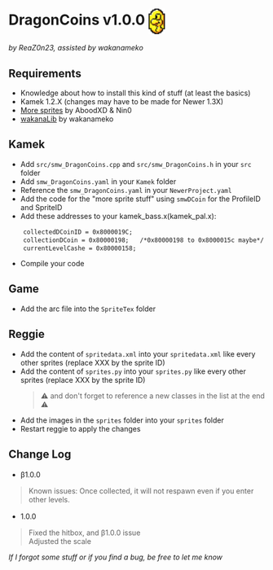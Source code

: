 # DragonCoins v1.0.0 <img src="https://github.com/wakanameko/NSMBW-Custom-Sprites/blob/main/CustomSprites/DragonCoins/Reggie/sprites/smwDragoncoin_0.png" width="32" align="center" />
*by ReaZ0n23, assisted by wakanameko*


## Requirements
- Knowledge about how to install this kind of stuff (at least the basics)
- Kamek 1.2.X (changes may have to be made for Newer 1.3X)
- [More sprites](https://github.com/Synell/NSMBW-Custom-Sprites/releases/tag/MoreSprites) by AboodXD & Nin0
- [wakanaLib](https://github.com/wakanameko/NSMBW-Custom-Sprites/blob/main/Libs/wakanalib.h) by wakanameko


## Kamek
- Add `src/smw_DragonCoins.cpp` and `src/smw_DragonCoins.h` in your `src` folder
- Add `smw_DragonCoins.yaml` in your `Kamek` folder
- Reference the `smw_DragonCoins.yaml` in your `NewerProject.yaml`
- Add the code for the "more sprite stuff" using `smwDCoin` for the ProfileID and SpriteID
- Add these addresses to your kamek_bass.x(kamek_pal.x):
```
	collectedDCoinID = 0x8000019C;
	collectionDCoin = 0x80000198;	/*0x80000198 to 0x8000015c maybe*/
	currentLevelCashe = 0x80000158;
```
- Compile your code


## Game
- Add the arc file into the `SpriteTex` folder


## Reggie
- Add the content of `spritedata.xml` into your `spritedata.xml` like every other sprites (replace XXX by the sprite ID)
- Add the content of `sprites.py` into your `sprites.py` like every other sprites (replace XXX by the sprite ID)
	> ⚠️ and don't forget to reference a new classes in the list at the end ⚠️
- Add the images in the `sprites` folder into your `sprites` folder
- Restart reggie to apply the changes


## Change Log
- β1.0.0　　
> Known issues: Once collected, it will not respawn even if you enter other levels.  
- 1.0.0　　
> Fixed the hitbox, and β1.0.0 issue  
> Adjusted the scale  


*If I forgot some stuff or if you find a bug, be free to let me know*
